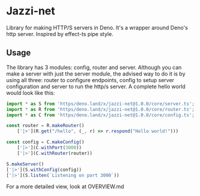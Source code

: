 # Jazzi-net

Library for making HTTP/S servers in Deno. It's a wrapper around Deno's http server. Inspired by effect-ts pipe style.

## Usage

The library has 3 modules: config, router and server. Although you can make a server with just the server module, the advised way to do it is by using all three: router to configure endpoints, config to setup server configuration and server to run the http/s server. A complete hello world would look like this:

```ts
import * as S from 'https/deno.land/x/jazzi-net@1.0.0/core/server.ts';
import * as R from 'https/deno.land/x/jazzi-net@1.0.0/core/router.ts';
import * as C from 'https/deno.land/x/jazzi-net@1.0.0/core/config.ts';

const router = R.makeRouter()
    ['|>'](R.get("/hello", (_, r) => r.respond("Hello world!")))

const config = C.makeConfig()
    ['|>'](C.withPort(3000))
    ['|>'](C.withRouter(router))

S.makeServer()
['|>'](S.withConfig(config))
['|>'](S.listen(`Listening on port 3000`))
```

For a more detailed view, look at OVERVIEW.md